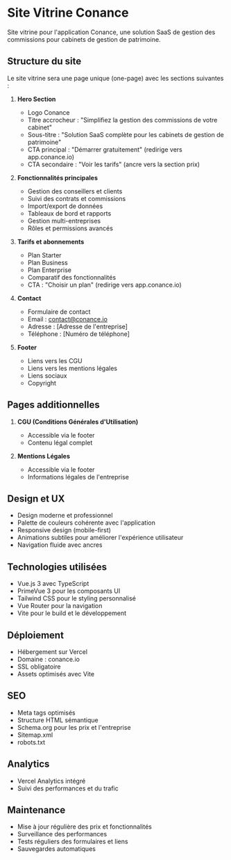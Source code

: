 # Site Vitrine Conance

Site vitrine pour l'application Conance, une solution SaaS de gestion des commissions pour cabinets de gestion de patrimoine.

## Structure du site

Le site vitrine sera une page unique (one-page) avec les sections suivantes :

1. **Hero Section**
   - Logo Conance
   - Titre accrocheur : "Simplifiez la gestion des commissions de votre cabinet"
   - Sous-titre : "Solution SaaS complète pour les cabinets de gestion de patrimoine"
   - CTA principal : "Démarrer gratuitement" (redirige vers app.conance.io)
   - CTA secondaire : "Voir les tarifs" (ancre vers la section prix)

2. **Fonctionnalités principales**
   - Gestion des conseillers et clients
   - Suivi des contrats et commissions
   - Import/export de données
   - Tableaux de bord et rapports
   - Gestion multi-entreprises
   - Rôles et permissions avancés

3. **Tarifs et abonnements**
   - Plan Starter
   - Plan Business
   - Plan Enterprise
   - Comparatif des fonctionnalités
   - CTA : "Choisir un plan" (redirige vers app.conance.io)

4. **Contact**
   - Formulaire de contact
   - Email : contact@conance.io
   - Adresse : [Adresse de l'entreprise]
   - Téléphone : [Numéro de téléphone]

5. **Footer**
   - Liens vers les CGU
   - Liens vers les mentions légales
   - Liens sociaux
   - Copyright

## Pages additionnelles

1. **CGU (Conditions Générales d'Utilisation)**
   - Accessible via le footer
   - Contenu légal complet

2. **Mentions Légales**
   - Accessible via le footer
   - Informations légales de l'entreprise

## Design et UX

- Design moderne et professionnel
- Palette de couleurs cohérente avec l'application
- Responsive design (mobile-first)
- Animations subtiles pour améliorer l'expérience utilisateur
- Navigation fluide avec ancres

## Technologies utilisées

- Vue.js 3 avec TypeScript
- PrimeVue 3 pour les composants UI
- Tailwind CSS pour le styling personnalisé
- Vue Router pour la navigation
- Vite pour le build et le développement

## Déploiement

- Hébergement sur Vercel
- Domaine : conance.io
- SSL obligatoire
- Assets optimisés avec Vite

## SEO

- Meta tags optimisés
- Structure HTML sémantique
- Schema.org pour les prix et l'entreprise
- Sitemap.xml
- robots.txt

## Analytics

- Vercel Analytics intégré
- Suivi des performances et du trafic

## Maintenance

- Mise à jour régulière des prix et fonctionnalités
- Surveillance des performances
- Tests réguliers des formulaires et liens
- Sauvegardes automatiques 